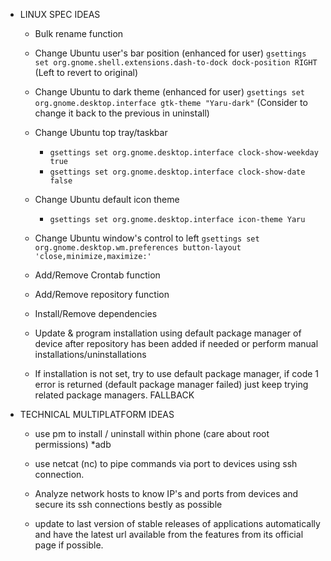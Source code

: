 - LINUX SPEC IDEAS
	- Bulk rename function
	- Change Ubuntu user's bar position (enhanced for user) `gsettings set org.gnome.shell.extensions.dash-to-dock dock-position RIGHT` (Left to revert to original)
	- Change Ubuntu to dark theme (enhanced for user) `gsettings set org.gnome.desktop.interface gtk-theme "Yaru-dark"` (Consider to change it back to the previous in uninstall)
	- Change Ubuntu top tray/taskbar 
		- `gsettings set org.gnome.desktop.interface clock-show-weekday true`
		- `gsettings set org.gnome.desktop.interface clock-show-date false`
	- Change Ubuntu default icon theme
		- `gsettings set org.gnome.desktop.interface icon-theme Yaru`
	- Change Ubuntu window's control to left `gsettings set org.gnome.desktop.wm.preferences button-layout 'close,minimize,maximize:'`
	- Add/Remove Crontab function
	- Add/Remove repository function
	- Install/Remove dependencies
	- Update & program installation using default package manager of device after repository has been added if needed or perform manual installations/uninstallations

	- If installation is not set, try to use default package manager, if code 1 error is returned (default package manager failed) just keep trying related package managers. FALLBACK

- TECHNICAL MULTIPLATFORM IDEAS
	- use pm to install / uninstall within phone (care about root permissions) *adb

	- use netcat (nc) to pipe commands via port to devices using ssh connection.

	- Analyze network hosts to know IP's and ports from devices and secure its ssh connections bestly as possible

	- update to last version of stable releases of applications automatically and have the latest url available from the features from its official page if possible.



